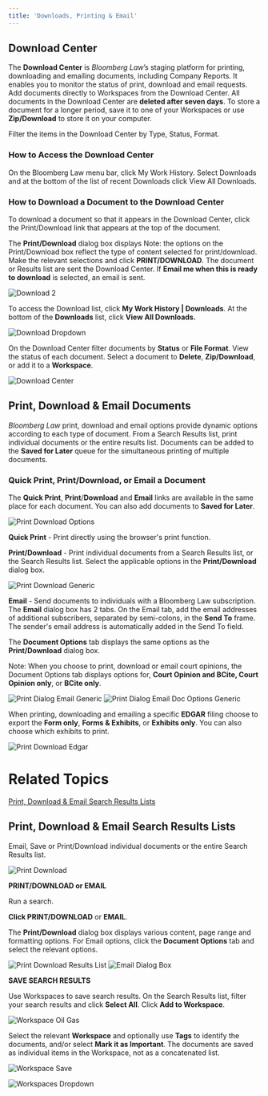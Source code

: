 ```yaml
---
title: 'Downloads, Printing & Email'
---
```

## Download Center

The **Download Center** is _Bloomberg Law_’s staging platform for printing, downloading and emailing documents, including Company Reports. It enables you to monitor the status of print, download and email requests. Add documents directly to Workspaces  from the Download Center. All documents in the Download Center are **deleted after seven days**. To store a document for a longer period, save it to one of your Workspaces or use **Zip/Download** to store it on your computer.

Filter the items in the Download Center by Type, Status, Format.  

### How to Access the Download Center

On the Bloomberg Law menu bar, click My Work History.  Select Downloads and at the bottom of the list of recent Downloads click View All Downloads. 

### How to Download a Document to the Download Center

To download a document so that it appears in the Download Center, click the Print/Download link that appears at the top of the document. 

The **Print/Download** dialog box displays Note: the options on the Print/Download box reflect the type of content selected for print/download. Make the relevant selections and click **PRINT/DOWNLOAD**. The document or Results list are sent the Download Center. If **Email me when this is ready to download** is selected, an email is sent.

![Download 2](/images/download_2.jpg)

To access the Download list, click **My Work History | Downloads**. At the bottom of the **Downloads** list, click **View All Downloads.** 

![Download Dropdown](/images/download-drop-down.jpg)

On the Download Center filter documents by **Status** or **File Format**. View the status of each document. Select a document to **Delete**, **Zip/Download**, or add it to a **Workspace**. 

![Download Center](/images/download-center.jpg)

## Print, Download & Email Documents

_Bloomberg Law_ print, download and email options provide dynamic options according to each type of document. From a Search Results list, print individual documents or the entire results list. Documents can be added to the **Saved for Later** queue for the simultaneous printing of multiple documents. 

### Quick Print, Print/Download, or Email a Document

The **Quick Print**, **Print**/**Download** and **Email** links are available in the same place for each document. You can also add documents to **Saved for Later**.

![Print Download Options](/images/print-download_options.jpg)

**Quick Print** - Print directly using the browser's print function.

**Print/Download** - Print individual documents from a Search Results list, or the Search Results list. Select the applicable options in the **Print/Download** dialog box. 

![Print Download Generic](/images/print-download_generic.jpg)

**Email** - Send documents to individuals with a Bloomberg Law subscription. The **Email** dialog box has 2 tabs. On the Email tab, add the email addresses of additional subscribers, separated by semi-colons, in the **Send To** frame. The sender's email address is automatically added in the Send To field.

The **Document Options** tab displays the same options as the **Print/Download** dialog box.

Note: When you choose to print, download or email court opinions, the Document Options tab displays options for, **Court Opinion and BCite, Court Opinion only**, or **BCite only**. 

![Print Dialog Email Generic](/images/print-dialog-email_email-generic.jpg)
![Print Dialog Email Doc Options Generic](/images/print-dialog-email_doc-options-generic.jpg)

When printing, downloading and emailing a specific **EDGAR** filing choose to export the **Form only**, **Forms & Exhibits**, or **Exhibits only**. You can also choose which exhibits to print.

![Print Download Edgar](/images/print-download_edgar.jpg)

# Related Topics

[Print, Download & Email Search Results Lists](/docs/blh-090-downloads-printing-and-email.html#print-download-email-search-results-lists)

## Print, Download & Email Search Results Lists

Email, Save or Print/Download individual documents or the entire Search Results list. 

![Print Download](/images/print-download.jpg)

**PRINT/DOWNLOAD or EMAIL**

Run a search.

**Click PRINT/DOWNLOAD** or **EMAIL**.

The **Print/Download** dialog box displays various content, page range and formatting options. For Email options, click the **Document Options** tab and select the relevant options.  

![Print Download Results List](/images/print-download_results-list.jpg)
![Email Dialog Box](/images/email-dialog-box.jpg)

**SAVE SEARCH RESULTS**

Use Workspaces to save search results. On the Search Results list, filter your search results and click **Select All**. Click **Add to Workspace**.

![Workspace Oil Gas](/images/workspace_oil-gas.jpg)

Select the relevant **Workspace** and optionally use **Tags** to identify the documents, and/or select **Mark it as Important**. The documents are saved as individual items in the Workspace, not as a concatenated list. 

![Workspace Save](/images/workspace_save.jpg)

![Workspaces Dropdown](/images/workspace_drop-down.jpg)
